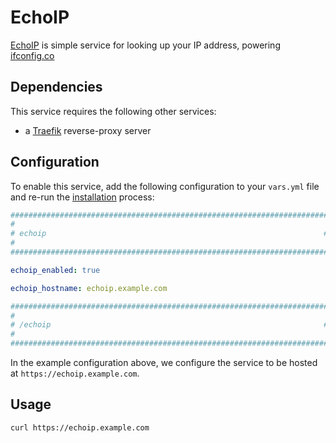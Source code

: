 # EchoIP

[EchoIP](https://github.com/mpolden/echoip) is simple service for looking up your IP address, powering [ifconfig.co](https://ifconfig.co)

## Dependencies

This service requires the following other services:

- a [Traefik](traefik.md) reverse-proxy server


## Configuration

To enable this service, add the following configuration to your `vars.yml` file and re-run the [installation](../installing.md) process:

```yaml
########################################################################
#                                                                      #
# echoip                                                              #
#                                                                      #
########################################################################

echoip_enabled: true

echoip_hostname: echoip.example.com

########################################################################
#                                                                      #
# /echoip                                                             #
#                                                                      #
########################################################################
```

In the example configuration above, we configure the service to be hosted at `https://echoip.example.com`.


## Usage

```bash
curl https://echoip.example.com
```
